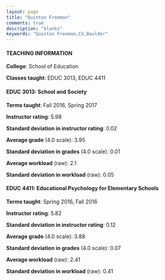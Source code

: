 ```yaml
---
layout: page
title: "Quinton Freeman" 
comments: true
description: "blanks"
keywords: "Quinton Freeman,CU,Boulder"
---
```

<head>
<script src="https://ajax.googleapis.com/ajax/libs/jquery/2.1.3/jquery.min.js"></script>
<script src="https://dl.dropboxusercontent.com/s/pc42nxpaw1ea4o9/highcharts.js?dl=0"></script>
<!-- <script src="../assets/js/highcharts.js"></script> -->
<style type="text/css">@font-face {
	font-family: "Bebas Neue";
	src: url(https://www.filehosting.org/file/details/544349/BebasNeue Regular.otf) format("opentype");
	}
	h1.Bebas { 
		font-family: "Bebas Neue", Verdana, Tahoma;
	}
</style>
</head>
	   
#### TEACHING INFORMATION

**College**: School of Education

**Classes taught**: EDUC 3013, EDUC 4411

#### EDUC 3013: School and Society

**Terms taught**: Fall 2016, Spring 2017

**Instructor rating**: 5.98

**Standard deviation in instructor rating**: 0.02

**Average grade** (4.0 scale): 3.95

**Standard deviation in grades** (4.0 scale): 0.01

**Average workload** (raw): 2.1

**Standard deviation in workload** (raw): 0.05

#### EDUC 4411: Educational Psychology for Elementary Schools

**Terms taught**: Spring 2016, Fall 2016

**Instructor rating**: 5.82

**Standard deviation in instructor rating**: 0.12

**Average grade** (4.0 scale): 3.88

**Standard deviation in grades** (4.0 scale): 0.07

**Average workload** (raw): 2.41

**Standard deviation in workload** (raw): 0.41

